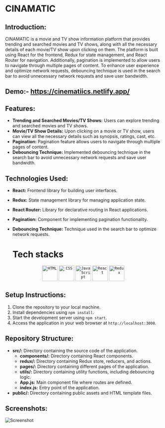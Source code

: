 # CINAMATIC

## Introduction:
CINAMATIC is a movie and TV show information platform that provides trending and searched movies and TV shows, along with all the necessary details of each movie/TV show upon clicking on them. The platform is built using React for the frontend, Redux for state management, and React Router for navigation. Additionally, pagination is implemented to allow users to navigate through multiple pages of content. To enhance user experience and optimize network requests, debouncing technique is used in the search bar to avoid unnecessary network requests and save user bandwidth.

## Demo:- https://cinematiics.netlify.app/


## Features:
- **Trending and Searched Movies/TV Shows:** Users can explore trending and searched movies and TV shows.
- **Movie/TV Show Details:** Upon clicking on a movie or TV show, users can view all the necessary details such as synopsis, ratings, cast, etc.
- **Pagination:** Pagination feature allows users to navigate through multiple pages of content.
- **Debouncing Technique:** Implemented debouncing technique in the search bar to avoid unnecessary network requests and save user bandwidth.

## Technologies Used:
- **React:** Frontend library for building user interfaces.
- **Redux:** State management library for managing application state.
- **React Router:** Library for declarative routing in React applications.
- **Pagination:** Component for implementing pagination functionality.
- **Debouncing Technique:** Technique used in the search bar to optimize network requests.

  # Tech stacks 
<div align="center">
	<code><img width="50" src="https://user-images.githubusercontent.com/25181517/192158954-f88b5814-d510-4564-b285-dff7d6400dad.png" alt="HTML" title="HTML"/></code>
	<code><img width="50" src="https://user-images.githubusercontent.com/25181517/183898674-75a4a1b1-f960-4ea9-abcb-637170a00a75.png" alt="CSS" title="CSS"/></code>
	<code><img width="50" src="https://user-images.githubusercontent.com/25181517/117447155-6a868a00-af3d-11eb-9cfe-245df15c9f3f.png" alt="JavaScript" title="JavaScript"/></code>
	<code><img width="50" src="https://user-images.githubusercontent.com/25181517/183897015-94a058a6-b86e-4e42-a37f-bf92061753e5.png" alt="React" title="React"/></code>
	<code><img width="50" src="https://user-images.githubusercontent.com/25181517/187896150-cc1dcb12-d490-445c-8e4d-1275cd2388d6.png" alt="Redux" title="Redux"/></code>
</div>




## Setup Instructions:
1. Clone the repository to your local machine.
2. Install dependencies using `npm install`.
3. Start the development server using `npm start`.
4. Access the application in your web browser at `http://localhost:3000`.

## Repository Structure:
- **src/:** Directory containing the source code of the application.
  - **components/:** Directory containing React components.
  - **redux/:** Directory containing Redux store, reducers, and actions.
  - **pages/:** Directory containing different pages of the application.
  - **utils/:** Directory containing utility functions, including debouncing logic.
  - **App.js:** Main component file where routes are defined.
  - **index.js:** Entry point of the application.
- **public/:** Directory containing public assets and HTML template files.

## Screenshots:
![Screenshot ](https://github.com/ankitkanojiya07/cinematic/assets/94682775/dc2f76b0-8712-4278-9d02-c1656bf983a8)



